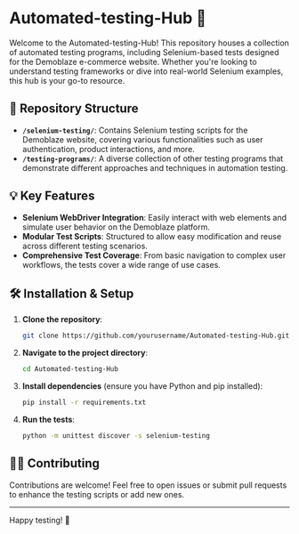 # Automated-testing-Hub 🚀

Welcome to the Automated-testing-Hub! This repository houses a collection of automated testing programs, including Selenium-based tests designed for the Demoblaze e-commerce website. Whether you're looking to understand testing frameworks or dive into real-world Selenium examples, this hub is your go-to resource.

## 📂 Repository Structure

- **`/selenium-testing/`**: Contains Selenium testing scripts for the Demoblaze website, covering various functionalities such as user authentication, product interactions, and more.
- **`/testing-programs/`**: A diverse collection of other testing programs that demonstrate different approaches and techniques in automation testing.

## 💡 Key Features

- **Selenium WebDriver Integration**: Easily interact with web elements and simulate user behavior on the Demoblaze platform.
- **Modular Test Scripts**: Structured to allow easy modification and reuse across different testing scenarios.
- **Comprehensive Test Coverage**: From basic navigation to complex user workflows, the tests cover a wide range of use cases.

## 🛠️ Installation & Setup

1. **Clone the repository**:
    ```bash
    git clone https://github.com/yourusername/Automated-testing-Hub.git
    ```

2. **Navigate to the project directory**:
    ```bash
    cd Automated-testing-Hub
    ```

3. **Install dependencies** (ensure you have Python and pip installed):
    ```bash
    pip install -r requirements.txt
    ```

4. **Run the tests**:
    ```bash
    python -m unittest discover -s selenium-testing
    ```

## 🧑‍💻 Contributing

Contributions are welcome! Feel free to open issues or submit pull requests to enhance the testing scripts or add new ones.

---

Happy testing! 🚀

